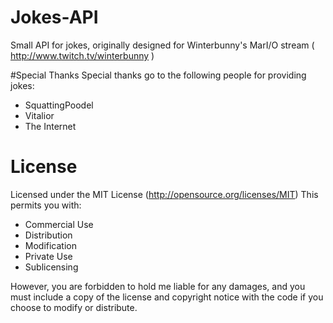# Jokes-API
Small API for jokes, originally designed for Winterbunny's MarI/O stream ( http://www.twitch.tv/winterbunny )

#Special Thanks
Special thanks go to the following people for providing jokes:
 * SquattingPoodel
 * Vitalior
 * The Internet

# License
Licensed under the MIT License (http://opensource.org/licenses/MIT)
This permits you with:
  * Commercial Use
  * Distribution
  * Modification
  * Private Use
  * Sublicensing
  
However, you are forbidden to hold me liable for any damages, and you must include a copy of the license and copyright notice with the code if you choose to modify or distribute.
